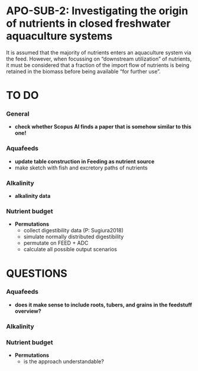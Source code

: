 
<!-- README.md is generated from README.Rmd. Please edit that file -->

# APO-SUB-2: Investigating the origin of nutrients in closed freshwater aquaculture systems

It is assumed that the majority of nutrients enters an aquaculture
system via the feed. However, when focussing on “downstream utilization”
of nutrients, it must be considered that a fraction of the import flow
of nutrients is being retained in the biomass before being available
“for further use”.

# TO DO

### General

- **check whether Scopus AI finds a paper that is somehow similar to
  this one!**

### Aquafeeds

- **update table construction in Feeding as nutrient source**
- make sketch with fish and excretory paths of nutrients

### Alkalinity

- **alkalinity data**

### Nutrient budget

- **Permutations**
  - collect digestibility data (P: Sugiura2018)
  - simulate normally distributed digestibility
  - permutate on FEED + ADC
  - calculate all possible output scenarios

# QUESTIONS

### Aquafeeds

- **does it make sense to include roots, tubers, and grains in the
  feedstuff overview?**

### Alkalinity

### Nutrient budget

- **Permutations**
  - is the approach understandable?

